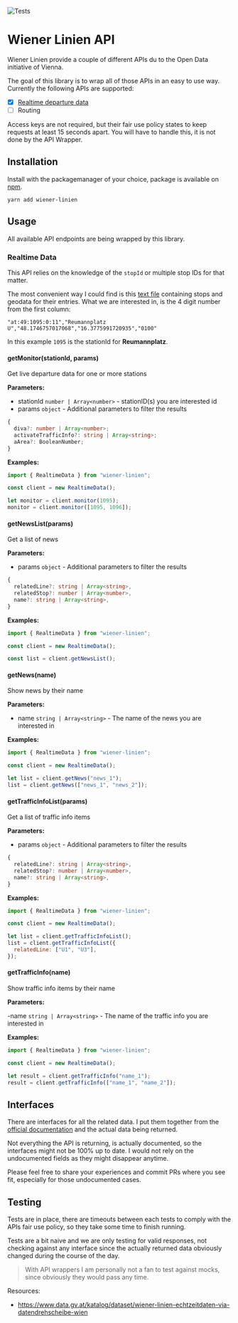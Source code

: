 ![Tests](https://github.com/stylesuxx/wiener-linien/actions/workflows/test.yaml/badge.svg)

# Wiener Linien API

Wiener Linien provide a couple of different APIs du to the Open Data initiative of Vienna.

The goal of this library is to wrap all of those APIs in an easy to use way. Currently the following APIs are supported:

- [x] [Realtime departure data](https://www.wienerlinien.at/ogd_realtime/doku/ogd/wienerlinien-echtzeitdaten-dokumentation.pdf)
- [ ] Routing

Access keys are not required, but their fair use policy states to keep requests at least 15 seconds apart. You will have to handle this, it is not done by the API Wrapper.

## Installation

Install with the packagemanager of your choice, package is available on [npm](https://www.npmjs.com/package/wiener-linien).

```
yarn add wiener-linien
```

## Usage

All available API endpoints are being wrapped by this library.

### Realtime Data

This API relies on the knowledge of the `stopId` or multiple stop IDs for that matter.

The most convenient way I could find is this [text file](http://www.wienerlinien.at/ogd_realtime/doku/ogd/gtfs/stops.txt) containing stops and geodata for their entries. What we are interested in, is the 4 digit number from the first column:

```
"at:49:1095:0:11","Reumannplatz U","48.1746757017068","16.3775991720935","0100"
```

In this example `1095` is the stationId for **Reumannplatz**.

#### getMonitor(stationId, params)

Get live departure data for one or more stations

**Parameters:**

- stationId `number | Array<number>` - stationID(s) you are interested id
- params `object` - Additional parameters to filter the results

```typescript
{
  diva?: number | Array<number>;
  activateTrafficInfo?: string | Array<string>;
  aArea?: BooleanNumber;
}
```

**Examples:**

```javascript
import { RealtimeData } from "wiener-linien";

const client = new RealtimeData();

let monitor = client.monitor(1095);
monitor = client.monitor([1095, 1096]);
```

#### getNewsList(params)

Get a list of news

**Parameters:**

- params `object` - Additional parameters to filter the results

```typescript
{
  relatedLine?: string | Array<string>,
  relatedStop?: number | Array<number>,
  name?: string | Array<string>,
}
```

**Examples:**

```javascript
import { RealtimeData } from "wiener-linien";

const client = new RealtimeData();

const list = client.getNewsList();
```

#### getNews(name)

Show news by their name

**Parameters:**

- name `string | Array<string>` - The name of the news you are interested in

**Examples:**

```javascript
import { RealtimeData } from "wiener-linien";

const client = new RealtimeData();

let list = client.getNews("news_1");
list = client.getNews(["news_1", "news_2"]);
```

#### getTrafficInfoList(params)

Get a list of traffic info items

**Parameters:**

- params `object` - Additional parameters to filter the results

```typescript
{
  relatedLine?: string | Array<string>,
  relatedStop?: number | Array<number>,
  name?: string | Array<string>,
}
```

**Examples:**

```javascript
import { RealtimeData } from "wiener-linien";

const client = new RealtimeData();

let list = client.getTrafficInfoList();
list = client.getTrafficInfoList({
  relatedLine: ["U1", "U3"],
});
```

#### getTrafficInfo(name)

Show traffic info items by their name

**Parameters:**

-name `string | Array<string>` - The name of the traffic info you are interested in

**Examples:**

```javascript
import { RealtimeData } from "wiener-linien";

const client = new RealtimeData();

let result = client.getTrafficInfo("name_1");
result = client.getTrafficInfo(["name_1", "name_2"]);
```

## Interfaces

There are interfaces for all the related data. I put them together from the [official documentation](https://www.wienerlinien.at/ogd_realtime/doku/ogd/wienerlinien-echtzeitdaten-dokumentation.pdf) and the actual data being returned.

Not everything the API is returning, is actually documented, so the interfaces might not be 100% up to date. I would not rely on the undocumented fields as they might disappear anytime.

Please feel free to share your experiences and commit PRs where you see fit, especially for those undocumented cases.

## Testing

Tests are in place, there are timeouts between each tests to comply with the APIs fair use policy, so they take some time to finish running.

Tests are a bit naive and we are only testing for valid responses, not checking against any interface since the actually returned data obviously changed during the course of the day.

> With API wrappers I am personally not a fan to test against mocks, since obviously they would pass any time.

Resources:

- https://www.data.gv.at/katalog/dataset/wiener-linien-echtzeitdaten-via-datendrehscheibe-wien
